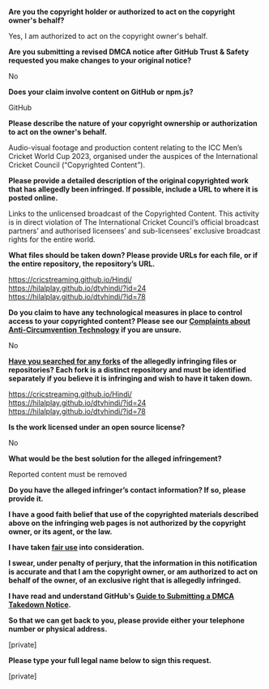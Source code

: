**Are you the copyright holder or authorized to act on the copyright owner's behalf?**

Yes, I am authorized to act on the copyright owner's behalf.

**Are you submitting a revised DMCA notice after GitHub Trust & Safety requested you make changes to your original notice?**

No

**Does your claim involve content on GitHub or npm.js?**

GitHub

**Please describe the nature of your copyright ownership or authorization to act on the owner's behalf.**

Audio-visual footage and production content relating to the ICC Men’s Cricket World Cup 2023, organised under the auspices of the International Cricket Council (“Copyrighted Content”).

**Please provide a detailed description of the original copyrighted work that has allegedly been infringed. If possible, include a URL to where it is posted online.**

Links to the unlicensed broadcast of the Copyrighted Content. This activity is in direct violation of The International Cricket Council’s official broadcast partners’ and authorised licensees’ and sub-licensees’ exclusive broadcast rights for the entire world.

**What files should be taken down? Please provide URLs for each file, or if the entire repository, the repository’s URL.**

https://cricstreaming.github.io/Hindi/  
https://hilalplay.github.io/dtvhindi/?id=24  
https://hilalplay.github.io/dtvhindi/?id=78

**Do you claim to have any technological measures in place to control access to your copyrighted content? Please see our <a href="https://docs.github.com/articles/guide-to-submitting-a-dmca-takedown-notice#complaints-about-anti-circumvention-technology">Complaints about Anti-Circumvention Technology</a> if you are unsure.**

No

**<a href="https://docs.github.com/articles/dmca-takedown-policy#b-what-about-forks-or-whats-a-fork">Have you searched for any forks</a> of the allegedly infringing files or repositories? Each fork is a distinct repository and must be identified separately if you believe it is infringing and wish to have it taken down.**

https://cricstreaming.github.io/Hindi/  
https://hilalplay.github.io/dtvhindi/?id=24  
https://hilalplay.github.io/dtvhindi/?id=78

**Is the work licensed under an open source license?**

No

**What would be the best solution for the alleged infringement?**

Reported content must be removed

**Do you have the alleged infringer’s contact information? If so, please provide it.**

**I have a good faith belief that use of the copyrighted materials described above on the infringing web pages is not authorized by the copyright owner, or its agent, or the law.**

**I have taken <a href="https://www.lumendatabase.org/topics/22">fair use</a> into consideration.**

**I swear, under penalty of perjury, that the information in this notification is accurate and that I am the copyright owner, or am authorized to act on behalf of the owner, of an exclusive right that is allegedly infringed.**

**I have read and understand GitHub's <a href="https://docs.github.com/articles/guide-to-submitting-a-dmca-takedown-notice/">Guide to Submitting a DMCA Takedown Notice</a>.**

**So that we can get back to you, please provide either your telephone number or physical address.**

[private]

**Please type your full legal name below to sign this request.**

[private]
